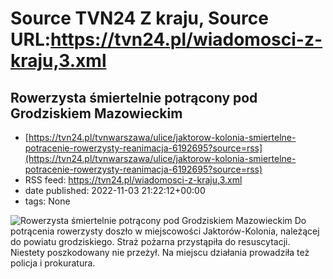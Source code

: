 # Source TVN24 Z kraju, Source URL:https://tvn24.pl/wiadomosci-z-kraju,3.xml

## Rowerzysta śmiertelnie potrącony pod Grodziskiem Mazowieckim
 - [https://tvn24.pl/tvnwarszawa/ulice/jaktorow-kolonia-smiertelne-potracenie-rowerzysty-reanimacja-6192695?source=rss](https://tvn24.pl/tvnwarszawa/ulice/jaktorow-kolonia-smiertelne-potracenie-rowerzysty-reanimacja-6192695?source=rss)
 - RSS feed: https://tvn24.pl/wiadomosci-z-kraju,3.xml
 - date published: 2022-11-03 21:22:12+00:00
 - tags: None

<img alt="Rowerzysta śmiertelnie potrącony pod Grodziskiem Mazowieckim" src="https://tvn24.pl/tvnwarszawa/najnowsze/cdn-zdjecie-ynlic2-smiertelne-potracenie-rowerzysty-w-miejscowosci-jaktorow-kolonia-6192728/alternates/LANDSCAPE_1280" />
    Do potrącenia rowerzysty doszło w miejscowości Jaktorów-Kolonia, należącej do powiatu grodziskiego. Straż pożarna przystąpiła do resuscytacji. Niestety poszkodowany nie przeżył. Na miejscu działania prowadziła też policja i prokuratura.
